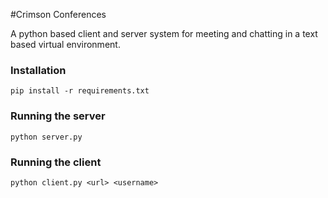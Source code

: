 #Crimson Conferences

A python based client and server system for meeting and chatting in a text based virtual environment.

### Installation
```
pip install -r requirements.txt
```

### Running the server
```
python server.py
```

### Running the client
```
python client.py <url> <username>
```
